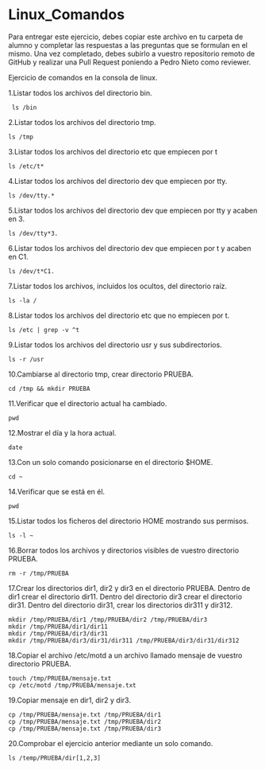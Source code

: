 # Linux_Comandos

Para entregar este ejercicio, debes copiar este archivo en tu carpeta de alumno y completar las respuestas a las preguntas que se formulan en el mismo.
Una vez completado, debes subirlo a vuestro repositorio remoto de GitHub y realizar una Pull Request poniendo a Pedro Nieto como reviewer.


Ejercicio de comandos en la consola de linux.

  1.Listar todos los archivos del directorio bin.
    
     ls /bin
    
  2.Listar todos los archivos del directorio tmp.
   
    ls /tmp
    
  3.Listar todos los archivos del directorio etc que empiecen por t 
    
    ls /etc/t*
  
  4.Listar todos los archivos del directorio dev que empiecen por tty.
    
    ls /dev/tty.*
    
  5.Listar todos los archivos del directorio dev que empiecen por tty y acaben en 3.
    
    ls /dev/tty*3.
    
  6.Listar todos los archivos del directorio dev que empiecen por t y acaben en C1.
    
    ls /dev/t*C1.

  7.Listar todos los archivos, incluidos los ocultos, del directorio raíz.
    
    ls -la /
    
  8.Listar todos los archivos del directorio etc que no empiecen por t.
    
    ls /etc | grep -v ^t

  9.Listar todos los archivos del directorio usr y sus subdirectorios.
    
    ls -r /usr

  10.Cambiarse al directorio tmp, crear directorio PRUEBA.
    
    cd /tmp && mkdir PRUEBA

  11.Verificar que el directorio actual ha cambiado.
    
    pwd

  12.Mostrar el día y la hora actual.
    
    date

  13.Con un solo comando posicionarse en el directorio $HOME.
    
    cd ~
 
  14.Verificar que se está en él.
    
    pwd

  15.Listar todos los ficheros del directorio HOME mostrando sus permisos.
    
    ls -l ~

  16.Borrar todos los archivos y directorios visibles de vuestro directorio PRUEBA.
    
    rm -r /tmp/PRUEBA

  17.Crear los directorios dir1, dir2 y dir3 en el directorio PRUEBA. Dentro de dir1 crear el directorio dir11. Dentro del directorio 
  dir3 crear el directorio dir31. Dentro del directorio dir31, crear los directorios dir311 y dir312.
    
    mkdir /tmp/PRUEBA/dir1 /tmp/PRUEBA/dir2 /tmp/PRUEBA/dir3
    mkdir /tmp/PRUEBA/dir1/dir11
    mkdir /tmp/PRUEBA/dir3/dir31
    mkdir /tmp/PRUEBA/dir3/dir31/dir311 /tmp/PRUEBA/dir3/dir31/dir312
    
  18.Copiar el archivo /etc/motd a un archivo llamado mensaje de vuestro directorio PRUEBA.
    
    touch /tmp/PRUEBA/mensaje.txt
    cp /etc/motd /tmp/PRUEBA/mensaje.txt

  19.Copiar mensaje en dir1, dir2 y dir3.
    
    cp /tmp/PRUEBA/mensaje.txt /tmp/PRUEBA/dir1
    cp /tmp/PRUEBA/mensaje.txt /tmp/PRUEBA/dir2
    cp /tmp/PRUEBA/mensaje.txt /tmp/PRUEBA/dir3
    
  20.Comprobar el ejercicio anterior mediante un solo comando.
    
    ls /temp/PRUEBA/dir[1,2,3]
    
   

